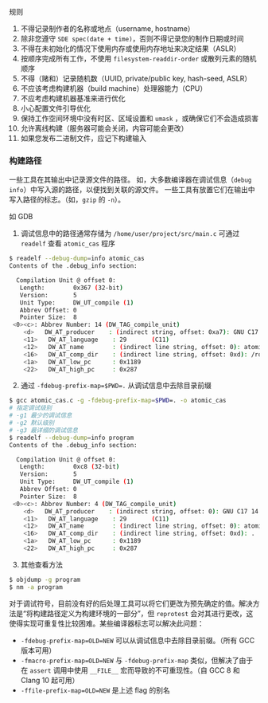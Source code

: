 规则
1. 不得记录制作者的名称或地点（username, hostname）
2. 除非您遵守 `SDE spec(date + time)`，否则不得记录您的制作日期或时间
3. 不得在未初始化的情况下使用内存或使用内存地址来决定结果（ASLR）
4. 按顺序完成所有工作，不使用 `filesystem-readdir-order` 或散列元素的随机顺序
5. 不得（赌和）记录随机数（UUID, private/public key, hash-seed, ASLR）
6. 不应该考虑构建机器（build machine）处理器能力（CPU）
7. 不应考虑构建机器基准来进行优化
8. 小心配置文件引导优化
9. 保持工作空间环境中没有时区、区域设置和 `umask` ，或确保它们不会造成损害
10. 允许离线构建（服务器可能会关闭，内容可能会更改）
11. 如果您发布二进制文件，应记下构建输入



### 构建路径
一些工具在其输出中记录源文件的路径。
如，大多数编译器在调试信息（`debug info`）中写入源的路径，以便找到关联的源文件。
一些工具有放置它们在输出中写入路径的标志。（如，`gzip` 的 `-n`）。

如 GDB
1. 调试信息中的路径通常存储为 `/home/user/project/src/main.c`
可通过 `readelf` 查看 `atomic_cas` 程序
```sh
$ readelf --debug-dump=info atomic_cas
Contents of the .debug_info section:

  Compilation Unit @ offset 0:
   Length:        0x367 (32-bit)
   Version:       5
   Unit Type:     DW_UT_compile (1)
   Abbrev Offset: 0
   Pointer Size:  8
 <0><c>: Abbrev Number: 14 (DW_TAG_compile_unit)
    <d>   DW_AT_producer    : (indirect string, offset: 0xa7): GNU C17 14.2.1 20240910 -mtune=generic -march=x86-64 -g
    <11>   DW_AT_language    : 29       (C11)
    <12>   DW_AT_name        : (indirect line string, offset: 0): atomic_cas.c
    <16>   DW_AT_comp_dir    : (indirect line string, offset: 0xd): /root/test/ctest
    <1a>   DW_AT_low_pc      : 0x1189
    <22>   DW_AT_high_pc     : 0x287
```
2. 通过 `-fdebug-prefix-map=$PWD=.` 从调试信息中去除目录前缀
```sh
$ gcc atomic_cas.c -g -fdebug-prefix-map=$PWD=. -o atomic_cas
# 指定调试级别
# -g1 最少的调试信息
# -g2 默认级别
# -g3 最详细的调试信息
$ readelf --debug-dump=info program
Contents of the .debug_info section:

  Compilation Unit @ offset 0:
   Length:        0xc8 (32-bit)
   Version:       5
   Unit Type:     DW_UT_compile (1)
   Abbrev Offset: 0
   Pointer Size:  8
 <0><c>: Abbrev Number: 4 (DW_TAG_compile_unit)
    <d>   DW_AT_producer    : (indirect string, offset: 0): GNU C17 14.2.1 20240910 -mtune=generic -march=x86-64 -g1
    <11>   DW_AT_language    : 29       (C11)
    <12>   DW_AT_name        : (indirect line string, offset: 0): atomic_cas.c
    <16>   DW_AT_comp_dir    : (indirect line string, offset: 0xd): .
    <1a>   DW_AT_low_pc      : 0x1189
    <22>   DW_AT_high_pc     : 0x287
```
3. 其他查看方法
```sh
$ objdump -g program
$ nm -a program
```

对于调试符号，目前没有好的后处理工具可以将它们更改为预先确定的值。解决方法是“将构建路径定义为构建环境的一部分”，但 `reprotest` 会对其进行更改，这使得实现可重复性比较困难。某些编译器标志可以解决此问题：
- `-fdebug-prefix-map=OLD=NEW` 可以从调试信息中去除目录前缀。（所有 GCC 版本可用）
- `-fmacro-prefix-map=OLD=NEW` 与 `-fdebug-prefix-map` 类似，但解决了由于在 `assert` 调用中使用 `__FILE__` 宏而导致的不可重现性。（自 GCC 8 和 Clang 10 起可用）
- `-ffile-prefix-map=OLD=NEW` 是上述 flag 的别名